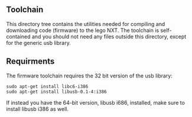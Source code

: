 ## Toolchain
This directory tree contains the utilities needed for compiling and downloading code (firmware) to the lego NXT. The toolchain is self-contained and you should not need any files outside this directory, except for the generic usb library.

## Requirments
The firmware toolchain requires the 32 bit version of the usb library:
```
sudo apt-get install libc6-i386
sudo apt-get install libusb-0.1-4:i386
```
If instead you have the 64-bit version, libusb i686, installed, make sure to install libusb i386 as well.
